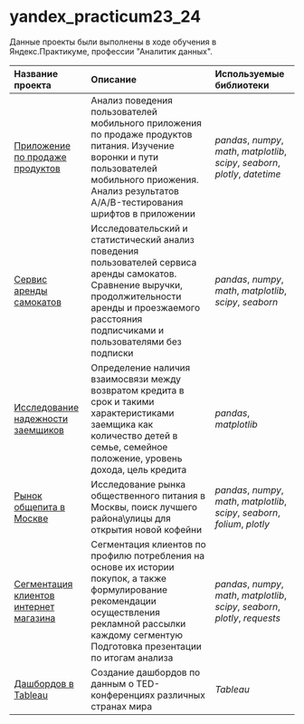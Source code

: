 # yandex_practicum23_24
Данные проекты были выполнены в ходе обучения в Яндекс.Практикуме, профессии "Аналитик данных".

| Название проекта | Описание | Используемые библиотеки | 
| :---------------------- | :---------------------- | :---------------------- |
| [Приложение по продаже продуктов](https://github.com/aned-ivan/yandex_practicum23_24/tree/69e57fd12a91f0d646e90e662f1fbfaf64a07792/Analysis%20of%20the%20behavior%20of%20users%20of%20a%20mobile%20application%20for%20selling%20food) | Анализ поведения пользователей мобильного приложения по продаже продуктов питания. Изучение воронки и пути пользователей мобильного приожения. Анализ результатов A/A/B-тестирования шрифтов в приложении| *pandas*, *numpy*, *math*, *matplotlib*, *scipy*, *seaborn*, *plotly*, *datetime* |
| [Сервис аренды самокатов](https://github.com/aned-ivan/yandex_practicum23_24/tree/74b2e4164b4c197d91cf4460f2c6911983f0cd2d/Analysis%20of%20scooter%20rental%20service%20data)| Исследовательский и статистический анализ поведения пользователей сервиса аренды самокатов. Сравнение выручки, продолжительности аренды и проезжаемого расстояния подписчиками и пользователями без подписки| *pandas*, *numpy*, *math*, *matplotlib*, *scipy*, *seaborn* |
| [Исследование надежности заемщиков](https://github.com/aned-ivan/yandex_practicum23_24/tree/eb4f69dde9321bcce2c886d51fe2e8df6e89aa90/Borrower%20reliability%20research)| Определение наличия взаимосвязи между возвратом кредита в срок и такими характеристиками заемщика как количество детей в семье, семейное положение, уровень дохода, цель кредита| *pandas*, *matplotlib*|
| [Рынок общепита в Москве](https://github.com/aned-ivan/yandex_practicum23_24/tree/eb4f69dde9321bcce2c886d51fe2e8df6e89aa90/Catering%20market%20research%20in%20Moscow)| Исследование рынка общественного питания в Москвы, поиск лучшего района\улицы для открытия новой кофейни| *pandas*, *numpy*, *math*, *matplotlib*, *scipy*, *seaborn*, *folium*, *plotly* |
| [Сегментация клиентов интернет магазина](https://github.com/aned-ivan/yandex_practicum23_24/blob/1f7cb604aa52f51bc9fa57bbeb7b80354d38424c/Consumption%20profiles%20of%20online%20store%20customers/README.md)| Сегментация клиентов по профилю потребления на основе их истории покупок, а также формулирование рекомендации осуществления рекламной рассылки каждому сегментую Подготовка презентации по итогам анализа| *pandas*, *numpy*, *math*, *matplotlib*, *scipy*, *seaborn*, *plotly*, *requests* |
 [Дашбордов в Tableau](https://github.com/aned-ivan/yandex_practicum23_24/tree/d0bfbad189165a3362059dc10fc6451f8df629ed/Creating%20dashboards%20in%20Tableau)| Создание дашбордов по данным о TED-конференциях различных странах мира| *Tableau* |
